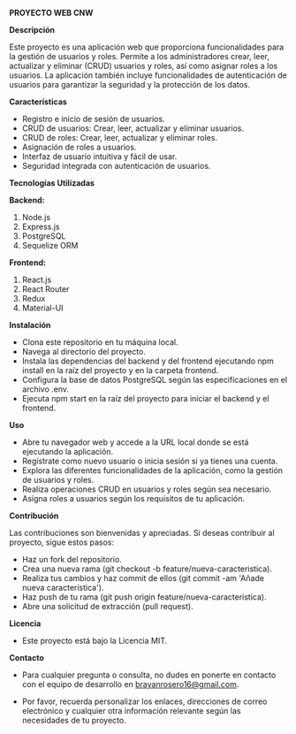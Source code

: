 **PROYECTO WEB CNW**

**Descripción**

Este proyecto es una aplicación web que proporciona funcionalidades para la gestión de usuarios y roles. Permite a los administradores crear, leer, actualizar y eliminar (CRUD) usuarios y roles, así como asignar roles a los usuarios. La aplicación también incluye funcionalidades de autenticación de usuarios para garantizar la seguridad y la protección de los datos.

**Características**

* Registro e inicio de sesión de usuarios.
* CRUD de usuarios: Crear, leer, actualizar y eliminar usuarios.
* CRUD de roles: Crear, leer, actualizar y eliminar roles.
* Asignación de roles a usuarios.
* Interfaz de usuario intuitiva y fácil de usar.
* Seguridad integrada con autenticación de usuarios.


**Tecnologías Utilizadas**

**Backend:**
1. Node.js
2. Express.js
3. PostgreSQL
4. Sequelize ORM

**Frontend:**

1. React.js
2. React Router
3. Redux
4. Material-UI

**Instalación**

* Clona este repositorio en tu máquina local.
* Navega al directorio del proyecto.
* Instala las dependencias del backend y del frontend ejecutando npm install en la raíz del proyecto y en la carpeta frontend.
* Configura la base de datos PostgreSQL según las especificaciones en el archivo .env.
* Ejecuta npm start en la raíz del proyecto para iniciar el backend y el frontend.

**Uso**

* Abre tu navegador web y accede a la URL local donde se está ejecutando la aplicación.
* Regístrate como nuevo usuario o inicia sesión si ya tienes una cuenta.
* Explora las diferentes funcionalidades de la aplicación, como la gestión de usuarios y roles.
* Realiza operaciones CRUD en usuarios y roles según sea necesario.
* Asigna roles a usuarios según los requisitos de tu aplicación.

**Contribución**

Las contribuciones son bienvenidas y apreciadas. Si deseas contribuir al proyecto, sigue estos pasos:

* Haz un fork del repositorio.
* Crea una nueva rama (git checkout -b feature/nueva-caracteristica).
* Realiza tus cambios y haz commit de ellos (git commit -am 'Añade nueva característica').
* Haz push de tu rama (git push origin feature/nueva-caracteristica).
* Abre una solicitud de extracción (pull request).

**Licencia**

* Este proyecto está bajo la Licencia MIT.

**Contacto**

* Para cualquier pregunta o consulta, no dudes en ponerte en contacto con el equipo de desarrollo en brayanrosero16@gmail.com.

* Por favor, recuerda personalizar los enlaces, direcciones de correo electrónico y cualquier otra información relevante según las necesidades de tu proyecto.